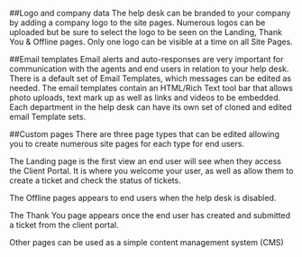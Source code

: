 ##Logo and company data
The help desk can be branded to your company by adding a company logo to the site pages. Numerous logos can be  uploaded but be sure to select the logo to be seen on the Landing, Thank You & Offline pages. Only one logo can be visible at a time on all Site Pages. 

##Email templates
Email alerts and auto-responses are very important for communication with the agents and end users in relation to your help desk. There is a default set of Email Templates, which messages can be edited as needed. The email templates contain an HTML/Rich Text tool bar that allows photo uploads, text mark up as well as links and videos to be embedded.  Each department in the help desk can have its own set of cloned and edited email Template sets.

##Custom pages
There are three page types that can be edited allowing you to create numerous site pages for each type for end users. 

The Landing page is the first view an end user will see when they access the Client Portal. It is where you welcome your user, as well as allow them to create a ticket and check the status of tickets.

The Offline pages appears to end users when the help desk is disabled.

The Thank You page appears once the end user has created and submitted a ticket from the client portal.

Other pages can be used as a simple content management system (CMS)